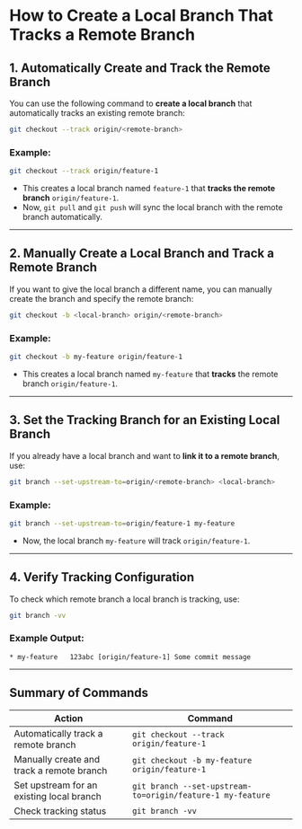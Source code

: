 
# How to Create a Local Branch That Tracks a Remote Branch

## 1. Automatically Create and Track the Remote Branch

You can use the following command to **create a local branch** that automatically tracks an existing remote branch:

```bash
git checkout --track origin/<remote-branch>
```

### Example:
```bash
git checkout --track origin/feature-1
```

- This creates a local branch named `feature-1` that **tracks the remote branch** `origin/feature-1`.
- Now, `git pull` and `git push` will sync the local branch with the remote branch automatically.

---

## 2. Manually Create a Local Branch and Track a Remote Branch

If you want to give the local branch a different name, you can manually create the branch and specify the remote branch:

```bash
git checkout -b <local-branch> origin/<remote-branch>
```

### Example:
```bash
git checkout -b my-feature origin/feature-1
```

- This creates a local branch named `my-feature` that **tracks** the remote branch `origin/feature-1`.

---

## 3. Set the Tracking Branch for an Existing Local Branch

If you already have a local branch and want to **link it to a remote branch**, use:

```bash
git branch --set-upstream-to=origin/<remote-branch> <local-branch>
```

### Example:
```bash
git branch --set-upstream-to=origin/feature-1 my-feature
```

- Now, the local branch `my-feature` will track `origin/feature-1`.

---

## 4. Verify Tracking Configuration

To check which remote branch a local branch is tracking, use:

```bash
git branch -vv
```

### Example Output:
```
* my-feature   123abc [origin/feature-1] Some commit message
```

---

## Summary of Commands

| **Action**                               | **Command**                                         |
|------------------------------------------|-----------------------------------------------------|
| Automatically track a remote branch      | `git checkout --track origin/feature-1`             |
| Manually create and track a remote branch| `git checkout -b my-feature origin/feature-1`       |
| Set upstream for an existing local branch| `git branch --set-upstream-to=origin/feature-1 my-feature` |
| Check tracking status                    | `git branch -vv`                                    |
